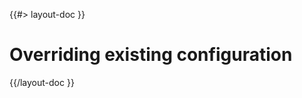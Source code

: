 <!-- 
 * @name            Override configs
 * @namespace       doc.config
 * @type            Markdown
 * @platform        md
 * @status          stable
 * @menu            Documentation / Configuration           /doc/config/override
 *
 * @since           2.0.0
 * @author    Olivier Bossel <olivier.bossel@gmail.com> (https://olivierbossel.com)
-->

{{#> layout-doc }}

# Overriding existing configuration



{{/layout-doc }}